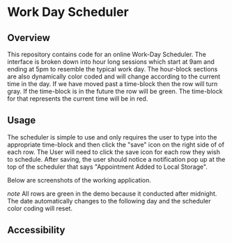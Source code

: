 # Work Day Scheduler 

## Overview 
This repository contains code for an online Work-Day Scheduler. The interface is broken down into hour long sessions which start at 9am and ending at 5pm to resemble the typical work day. The hour-block sections are also dynamically color coded and will change according to the current time in the day. If we have moved past a time-block then the row will turn gray. If the time-block is in the future the row will be green. The time-block for that represents the current time will be in red. 

## Usage 
The scheduler is simple to use and only requires the user to type into the appropriate time-block and then click the "save" icon on the right side of of each row. The User will need to click the save icon for each row they wish to schedule. After saving, the user should notice a notification pop up at the top of the scheduler that says "Appointment Added to Local Storage".

Below are screenshots of the working application. 

*note* All rows are green in the demo because it conducted after midnight. The date automatically changes to the following day and the scheduler color coding will reset. 








## Accessibility

